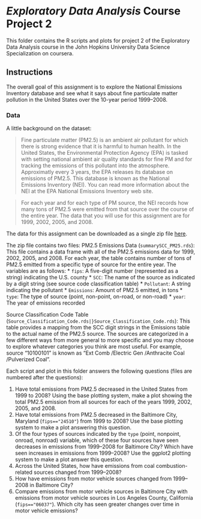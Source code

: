 *Exploratory Data Analysis* Course Project 2
============================================

This folder contains the R scripts and plots for project 2 of the
Exploratory Data Analysis course in the John Hopkins University Data
Science Specialization on coursera.

Instructions
------------

The overall goal of this assignment is to explore the National Emissions
Inventory database and see what it says about fine particulate matter
pollution in the United States over the 10-year period 1999–2008.

### Data

A little background on the dataset:

> Fine particulate matter (PM2.5) is an ambient air pollutant for which
> there is strong evidence that it is harmful to human health. In the
> United States, the Environmental Protection Agency (EPA) is tasked
> with setting national ambient air quality standards for fine PM and
> for tracking the emissions of this pollutant into the atmosphere.
> Approximatly every 3 years, the EPA releases its database on emissions
> of PM2.5. This database is known as the National Emissions Inventory
> (NEI). You can read more information about the NEI at the EPA National
> Emissions Inventory web site.

> For each year and for each type of PM source, the NEI records how many
> tons of PM2.5 were emitted from that source over the course of the
> entire year. The data that you will use for this assignment are for
> 1999, 2002, 2005, and 2008.

The data for this assignment can be downloaded as a single zip file
[here](https://d396qusza40orc.cloudfront.net/exdata%2Fdata%2FNEI_data.zip).

The zip file contains two files: PM2.5 Emissions Data
(`summarySCC_PM25.rds`): This file contains a data frame with all of the
PM2.5 emissions data for 1999, 2002, 2005, and 2008. For each year, the
table contains number of tons of PM2.5 emitted from a specific type of
source for the entire year. The variables are as follows: \* `fips`: A
five-digit number (represented as a string) indicating the U.S. county
\* `SCC`: The name of the source as indicated by a digit string (see
source code classification table) \* `Pollutant`: A string indicating
the pollutant \* `Emissions`: Amount of PM2.5 emitted, in tons \*
`type`: The type of source (point, non-point, on-road, or non-road) \*
`year`: The year of emissions recorded

Source Classification Code Table
(`Source_Classification_Code.rds|}Source_Classification_Code.rds`): This
table provides a mapping from the SCC digit strings in the Emissions
table to the actual name of the PM2.5 source. The sources are
categorized in a few different ways from more general to more specific
and you may choose to explore whatever categories you think are most
useful. For example, source “10100101” is known as “Ext Comb /Electric
Gen /Anthracite Coal /Pulverized Coal”.

Each script and plot in this folder answers the following questions
(files are numbered after the questions):  
1. Have total emissions from PM2.5 decreased in the United States from
1999 to 2008? Using the base plotting system, make a plot showing the
total PM2.5 emission from all sources for each of the years 1999, 2002,
2005, and 2008.  
2. Have total emissions from PM2.5 decreased in the Baltimore City,
Maryland (`fips=="24510"`) from 1999 to 2008? Use the base plotting
system to make a plot answering this question.  
3. Of the four types of sources indicated by the `type` (point,
nonpoint, onroad, nonroad) variable, which of these four sources have
seen decreases in emissions from 1999–2008 for Baltimore City? Which
have seen increases in emissions from 1999–2008? Use the ggplot2
plotting system to make a plot answer this question.  
4. Across the United States, how have emissions from coal
combustion-related sources changed from 1999–2008?  
5. How have emissions from motor vehicle sources changed from 1999–2008
in Baltimore City?  
6. Compare emissions from motor vehicle sources in Baltimore City with
emissions from motor vehicle sources in Los Angeles County, California
(`fips=="06037"`). Which city has seen greater changes over time in
motor vehicle emissions?
